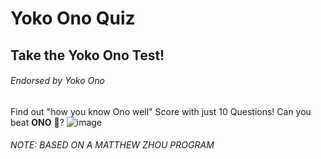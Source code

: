 # Yoko Ono Quiz
## Take the Yoko Ono Test!
###### Endorsed by Yoko Ono

Find out "how you know Ono well" Score with just 10 Questions! 
Can you beat **ONO** :thinking:?
![image](https://github.com/chantingmammal/GitHub-Practice/assets/147104973/f701125d-852b-4665-a4e9-a1e08af346cf)

###### NOTE: BASED ON A MATTHEW ZHOU PROGRAM
